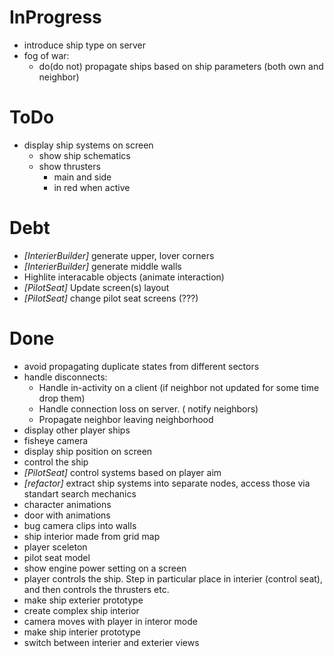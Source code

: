 # InProgress 

- introduce ship type on server
- fog of war:
	- do(do not) propagate ships based on ship parameters (both own and neighbor)

# ToDo
- display ship systems on screen
    - show ship schematics
    - show thrusters 
        - main and side
        - in red when active

# Debt
- *[InterierBuilder]* generate upper, lover corners
- *[InterierBuilder]* generate middle walls
- Highlite interacable objects (animate interaction)
- *[PilotSeat]* Update screen(s) layout
- *[PilotSeat]* change pilot seat screens (???)

# Done
- avoid propagating duplicate states from different sectors
- handle disconnects:
	- Handle in-activity on a client (if neighbor not updated for some time drop them)
	- Handle connection loss on server. ( notify neighbors)
	- Propagate neighbor leaving neighborhood
- display other player ships
- fisheye camera
- display ship position on screen
- control the ship
- *[PilotSeat]* control systems based on player aim
- *[refactor]* extract ship systems into separate nodes, access those via standart search mechanics
- character animations
- door with animations
- bug camera clips into walls
- ship interior made from grid map
- player sceleton
- pilot seat model
- show engine power setting on a screen
- player controls the ship. Step in particular place in interier (control seat), and then controls the thrusters etc.
- make ship exterier prototype
- create complex ship interior
- camera moves with player in interor mode
- make ship interier prototype
- switch between interier and exterier views